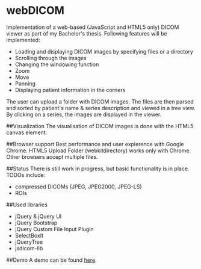 # webDICOM

Implementation of a web-based (JavaScript and HTML5 only) DICOM viewer as part of my Bachelor's thesis. 
Following features will be implemented:
- Loading and displaying DICOM images by specifying files or a directory
- Scrolling through the images
- Changing the windowing function
- Zoom
- Move
- Panning 
- Displaying patient information in the corners

The user can upload a folder with DICOM images. The files are then parsed and sorted by patient's name & 
series description and viewed in a tree view. By clicking on a series, the images are displayed in the viewer.

##Visualization
The visualisation of DICOM images is done with the HTML5 canvas element. 

##Browser support
Best performance and user expierence with Google Chrome. HTML5 Upload Folder (webkitdirectory) works only with Chrome. 
Other browsers accept multiple files.

##Status
There is still work in progress, but basic functionality is in place. TODOs include:
- compressed DICOMs (JPEG, JPEG2000, JPEG-LS)
- ROIs

##Used libraries
- jQuery [](http://jquery.com/) & jQuery UI [](http://jqueryui.com/)
- jQuery Bootstrap [](http://addyosmani.github.io/jquery-ui-bootstrap/)
- jQuery Custom File Input Plugin [](https://github.com/filamentgroup/jQuery-Custom-File-Input)
- SelectBoxIt [](http://gregfranko.com/jquery.selectBoxIt.js/)
- jQueryTree [](https://code.google.com/p/dwpe/source/browse/trunk/tree/js/jQuery.tree.js?r=36)
- jsdicom-lib [](https://github.com/Infogosoft/jsdicom-lib)

##Demo
A demo can be found [here](http://mi-kas.github.com/webDICOM/).